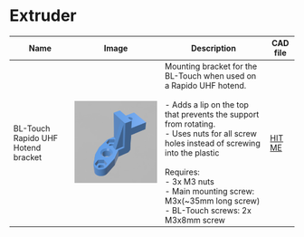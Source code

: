 # Extruder


| Name                               | Image                                                             | Description                                                                                                                                                                                                                                                                                                                                        | CAD file                                                                                                              |
|------------------------------------|-------------------------------------------------------------------|----------------------------------------------------------------------------------------------------------------------------------------------------------------------------------------------------------------------------------------------------------------------------------------------------------------------------------------------------|-----------------------------------------------------------------------------------------------------------------------|
| BL-Touch Rapido UHF Hotend bracket | ![](../images/BL_Touch_Rapido_Hotend_UHF_Bracket.png ':size=70%') | Mounting bracket for the BL-Touch when used on a Rapido UHF hotend.<br/><br/>- Adds a lip on the top that prevents the support from rotating.<br/>- Uses nuts for all screw holes instead of screwing into the plastic<br/><br/>Requires:<br/>- 3x M3 nuts<br/>- Main mounting screw: M3x(~35mm long screw)<br/>- BL-Touch screws: 2x M3x8mm screw | [HIT ME](https://raw.githubusercontent.com/MarvinBeym/HevORT-Mods/master/cad/BL_Touch_Rapido_Hotend_UHF_Bracket.step) |